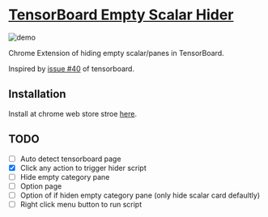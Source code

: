 # [TensorBoard Empty Scalar Hider](https://chrome.google.com/webstore/detail/tensorboard-empty-scalar/ejhcppphehbibgdnmjelljfeconkljmk)

![demo](assets/demo.gif)

Chrome Extension of hiding empty scalar/panes in TensorBoard.

Inspired by [issue #40](https://github.com/tensorflow/tensorboard/issues/40) of tensorboard.

## Installation

Install at chrome web store stroe [here](https://chrome.google.com/webstore/detail/tensorboard-empty-scalar/ejhcppphehbibgdnmjelljfeconkljmk).

## TODO

* [ ] Auto detect tensorboard page
* [x] Click any action to trigger hider script
* [ ] Hide empty category pane
* [ ] Option page
* [ ] Option of if hiden empty category pane (only hide scalar card defaultly)
* [ ] Right click menu button to run script
